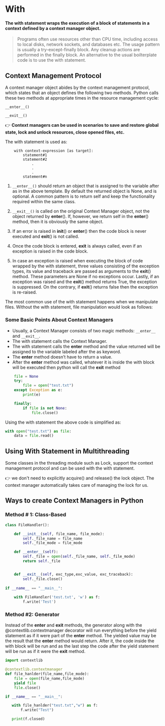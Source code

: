 # With

#### The with statement wraps the execution of a block of statements in a context defined by a context manager object.

>Programs often use resources other than CPU time, including access to local disks, network sockets, and databases etc. The usage pattern is usually a try-except-finally block. Any cleanup actions are performed in the finally block. An alternative to the usual boilterplate code is to use the with statement.

## Context Management Protocol
A context manager object abides by the context management protocol, which states that an object defines the following two methods. Python calls these two methods at appropriate times in the resource management cycle:

```doc
__enter__()

__exit__()
```

👉 **Context managers can be used in scenarios to save and restore global state, lock and unlock resources, close opened files, etc.**

The with statement is used as:
```doc
    with context-expression [as target]:
        statement#1
        statement#2
            .
            .
            .
        statement#n
```
1. ```__enter__()``` should return an object that is assigned to the variable after as in the above template. By default the returned object is None, and is optional. A common pattern is to return self and keep the functionality required within the same class.

2. ```__exit__()``` is called on the original Context Manager object, not the object returned by __enter__(). If, however, we return self in the __enter__() method, then it is obviously the same object.

3. If an error is raised in __init__() or __enter__() then the code block is never executed and __exit__() is not called.

4. Once the code block is entered, __exit__ is always called, even if an exception is raised in the code block.

5. In case an exception is raised when executing the block of code wrapped by the with statement, three values consisting of the exception types, its value and traceback are passed as arguments to the __exit__() method. These parameters are None if no exceptions occur. Lastly, if an exception was raised and the __exit__() method returns True, the exception is suppressed. On the contrary, if __exit__() returns false then the exception is re-raised.

The most common use of the with statement happens when we manipulate files. Without the with statement, file manipulation would look as follows:

### Some Basic Points About Context Managers
- Usually, a Context Manager consists of two magic methods: ```__enter__``` and ```__exit__```.
- The with statement calls the Context Manager.
- The with statement calls the __enter__ method and the value returned will be assigned to the variable labeled after the as keyword.
- The __enter__ method doesn’t have to return a value.
- After the __enter__ method was called, whatever it is inside the with block will be executed then python will call the __exit__ method

```python
    file = None
    try:
        file = open("test.txt")
    except Exception as e:
        print(e)

    finally:
        if file is not None:
            file.close()
 ```
Using the with statement the above code is simplified as:

```python
with open("test.txt") as file:    
    data = file.read() 
```

## Using With Statement in Multithreading
Some classes in the threading module such as Lock, support the context management protocol and can be used with the with statement.

:point_right: we don't need to explicitly acquire() and release() the lock object. The context manager automatically takes care of managing the lock for us.

## Ways to create Context Managers in Python

### Method # 1: Class-Based
```python
class FileHandler():

    def __init__(self, file_name, file_mode):
        self._file_name = file_name
        self._file_mode = file_mode

    def __enter__(self):
        self._file = open(self._file_name, self._file_mode)
        return self._file


    def __exit__(self, exc_type,exc_value, exc_traceback):
        self._file.close()
        
if __name__ == "__main__":
    
    with FileHandler('test.txt', 'w') as f:
        f.write('Test')
```

### Method #2: Generator

Instead of the __enter__ and __exit__ methods, the generator along with the @contextlib.contextmanager decorator will run everything before the yield statement as if it were part of the __enter__ method. The yielded value may be the result that the __enter__ method would return. After it, the code inside the with block will be run and as the last step the code after the yield statement will be run as if it were the __exit__ method.

```python
import contextlib

@contextlib.contextmanager
def file_hanlder(file_name,file_mode):
    file = open(file_name,file_mode)
    yield file
    file.close()

if __name__ == "__main__":

   with file_hanlder("test.txt","w") as f:
       f.write("Test")

   print(f.closed)
```
